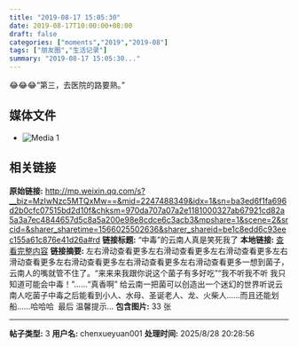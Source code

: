 ```yaml
---
title: "2019-08-17 15:05:30"
date: 2019-08-17T10:00:00+08:00
draft: false
categories: ["moments","2019","2019-08"]
tags: ["朋友圈","生活记录"]
summary: "2019-08-17 15:05:30..."
---
```


😂😂😂“第三，去医院的路要熟。”

## 媒体文件

- ![Media 1](/Moments/photos/2019-08-17/201908171505300.jpg)

## 相关链接

**原始链接:** http://mp.weixin.qq.com/s?__biz=MzIwNzc5MTQxMw==&mid=2247488349&idx=1&sn=ba3ed6f1fa696d2b0cfc07515bd2d10f&chksm=970da707a07a2e1181000327ab67921cd82a5a3a7ec4844657d5c8a5a200e98e8cdce6c3acb3&mpshare=1&scene=2&srcid=&sharer_sharetime=1566025502636&sharer_shareid=be1c8edd6c93eec155a61c876e41d26a#rd
**链接标题:** “中毒”的云南人真是笑死我了
**本地链接:** [查看完整内容](/link_content/2019/08/2019-08-17/link_content/)
**链接摘要:** 左右滑动查看更多左右滑动查看更多左右滑动查看更多左右滑动查看更多左右滑动查看更多左右滑动查看更多左右滑动查看更多一想到菌子，云南人的嘴就管不住了。“来来来我跟你说这个菌子有多好吃”“我不听我不听 我只知道可能会中毒！”......“真香啊” 给云南一把菌可以创造出一个迷幻的世界听说云南人吃菌子中毒之后能看到小人、水母、圣诞老人、龙、火柴人......而且还能划船......哈哈哈  最后 温馨提示...
**包含图片:** 33 张

---

**帖子类型:** 3
**用户名:** chenxueyuan001
**处理时间:** 2025/8/28 20:28:56